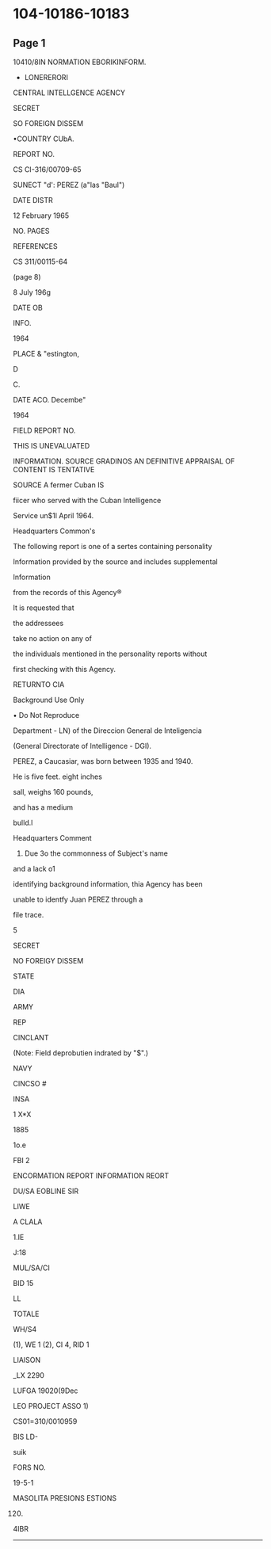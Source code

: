 # 104-10186-10183

## Page 1

10410/8IN NORMATION EBORIKINFORM.

- LONERERORI

CENTRAL INTELLGENCE AGENCY

SECRET

SO FOREIGN DISSEM

•COUNTRY CUbA.

REPORT NO.

CS CI-316/00709-65

SUNECT "d': PEREZ (a"las "Baul")

DATE DISTR

12 February 1965

NO. PAGES

REFERENCES

CS 311/00115-64

(page 8)

8 July 196g

DATE OB

INFO.

1964

PLACE & "estington,

D

C.

DATE ACO. Decembe"

1964

FIELD REPORT NO.

THIS IS UNEVALUATED

INFORMATION. SOURCE GRADINOS AN DEFINITIVE APPRAISAL OF CONTENT IS TENTATIVE

SOURCE A fermer Cuban IS

fiicer who served with the Cuban Intelligence

Service un$1l April 1964.

Headquarters Common's

The following report is one of a sertes containing personality

Information provided by the source and includes supplemental

Information

from the records of this Agency®

It is requested that

the addressees

take no action on any of

the individuals mentioned in the personality reports without

first checking with this Agency.

RETURNTO CIA

Background Use Only

• Do Not Reproduce

Department - LN) of the Direccion General de Inteligencia

(General Directorate of Intelligence - DGI).

PEREZ, a Caucasiar, was born between 1935 and 1940.

He is five feet. eight inches

sall, weighs 160 pounds,

and has a medium

bulld.l

Headquarters Comment

1. Due 3o the commonness of Subject's name

and a lack o1

identifying background information, thia Agency has been

unable to identfy Juan PEREZ through a

file trace.

5

SECRET

NO FOREIGY DISSEM

STATE

DIA

ARMY

REP

CINCLANT

(Note: Field deprobutien indrated by "$".)

NAVY

CINCSO #

INSA

1 X*X

1885

1o.e

FBI 2

ENCORMATION REPORT INFORMATION REORT

DU/SA EOBLINE SIR

LIWE

A CLALA

1.IE

J:18

MUL/SA/CI

BID 15

LL

TOTALE

WH/S4

(1), WE 1 (2), CI 4, RID 1

LIAISON

_LX 2290

LUFGA 19020(9Dec

LEO PROJECT ASSO 1)

CS01=310/0010959

BIS LD-

suik

FORS NO.

19-5-1

MASOLITA PRESIONS ESTIONS

120)

4IBR

---

